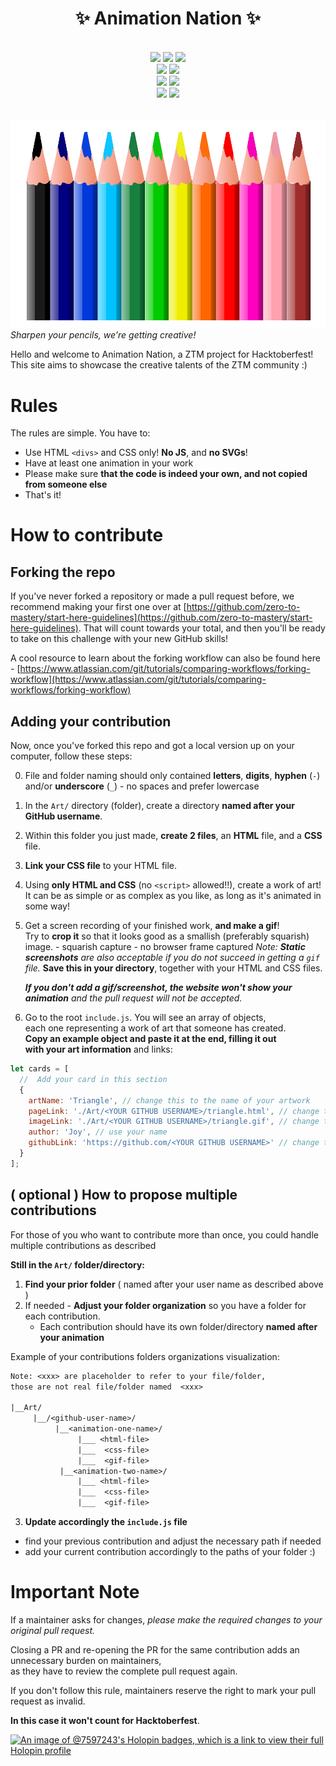 <h1 style="display:flex;justify-content:center;color:">✨ Animation Nation ✨</h1>
<br>
<div align="center">
  <img src="https://img.shields.io/github/stars/zero-to-mastery/Animation-Nation?style=for-the-badge" />
  <img src="https://img.shields.io/github/repo-size/zero-to-mastery/Animation-Nation?style=for-the-badge" />
  <img src="https://img.shields.io/github/forks/zero-to-mastery/Animation-Nation?style=for-the-badge" />
  <br>
  <img src="https://img.shields.io/github/last-commit/zero-to-mastery/Animation-Nation?style=for-the-badge" />
  <img src="https://img.shields.io/github/contributors-anon/zero-to-mastery/Animation-Nation?style=for-the-badge" />
  <br>
  <img src="https://img.shields.io/github/issues/zero-to-mastery/Animation-Nation?style=for-the-badge" />
  <img src="https://img.shields.io/github/issues-pr/zero-to-mastery/Animation-Nation?style=for-the-badge" />
  <br>
  <img src="https://img.shields.io/github/issues-closed-raw/zero-to-mastery/Animation-Nation?style=for-the-badge" />
  <img src="https://img.shields.io/github/issues-pr-closed-raw/zero-to-mastery/Animation-Nation?style=for-the-badge" />
</div>
<br>

![header-picture](./public/images/colourpencils.png)
_Sharpen your pencils, we're getting creative!_

Hello and welcome to Animation Nation, a ZTM project for Hacktoberfest! This site aims to showcase the creative talents of the ZTM community :)

# Rules

The rules are simple. You have to:

- Use HTML `<divs>` and CSS only! **No JS**, and **no SVGs**!
- Have at least one animation in your work
- Please make sure **that the code is indeed your own, and not copied from someone else**
- That's it!

# How to contribute

## Forking the repo

If you've never forked a repository or made a pull request before, we recommend making your first one over at [https://github.com/zero-to-mastery/start-here-guidelines](https://github.com/zero-to-mastery/start-here-guidelines). That will count towards your total, and then you'll be ready to take on this challenge with your new GitHub skills!

A cool resource to learn about the forking workflow can also be found here - [https://www.atlassian.com/git/tutorials/comparing-workflows/forking-workflow](https://www.atlassian.com/git/tutorials/comparing-workflows/forking-workflow)

## Adding your contribution

Now, once you've forked this repo and got a local version up on your computer, follow these steps:

0. File and folder naming should only contained **letters**, **digits**, **hyphen** (`-`) and/or **underscore** (`_`) - no spaces and prefer lowercase

1. In the `Art/` directory (folder), create a directory **named after your GitHub username**.

2. Within this folder you just made, **create 2 files**, an **HTML** file, and a **CSS** file.

3. **Link your CSS file** to your HTML file.

4. Using **only HTML and CSS** (no `<script>` allowed!!), create a work of art!  
   It can be as simple or as complex as you like, as long as it's animated in some way!

5. Get a screen recording of your finished work, **and make a gif**!  
   Try to **crop it** so that it looks good as a smallish (preferably squarish) image. - squarish capture - no browser frame captured
   _Note: **Static screenshots** are also acceptable if you do not succeed in getting a `gif` file._
   **Save this in your directory**, together with your HTML and CSS files.

   _**If you don't add a gif/screenshot, the website won't show your  
    animation** and the pull request will not be accepted._

6. Go to the root `include.js`. You will see an array of objects,  
   each one representing a work of art that someone has created.  
   **Copy an example object and paste it at the end, filling it out  
   with your art information** and links:

```js
let cards = [
  //  Add your card in this section
  {
    artName: 'Triangle', // change this to the name of your artwork
    pageLink: './Art/<YOUR GITHUB USERNAME>/triangle.html', // change this
    imageLink: './Art/<YOUR GITHUB USERNAME>/triangle.gif', // change this
    author: 'Joy', // use your name
    githubLink: 'https://github.com/<YOUR GITHUB USERNAME>' // change this
  }
];
```

## ( optional ) How to propose multiple contributions

For those of you who want to contribute more than once,
you could handle multiple contributions as described

**Still in the `Art/` folder/directory:**

1. **Find your prior folder** ( named after your user name as described above )
2. If needed - **Adjust your folder organization** so you have a folder for each contribution.
   - Each contribution should have its own folder/directory **named after your animation**

Example of your contributions folders organizations visualization:

```txt
Note: <xxx> are placeholder to refer to your file/folder,
those are not real file/folder named  <xxx>

|__Art/
     |__/<github-user-name>/
          |__<animation-one-name>/
               |___ <html-file>
               |___  <css-file>
               |___  <gif-file>
           |__<animation-two-name>/
               |___ <html-file>
               |___  <css-file>
               |___  <gif-file>

```

3. **Update accordingly the `include.js` file**

- find your previous contribution and adjust the necessary path if needed
- add your current contribution accordingly to the paths of your folder :)

# Important Note

If a maintainer asks for changes, _please make the required changes to your original pull request._

Closing a PR and re-opening the PR for the same contribution adds an unnecessary burden on maintainers,  
as they have to review the complete pull request again.

If you don't follow this rule, maintainers reserve the right to mark your pull request as invalid.

**In this case it won't count for Hacktoberfest**.

[![An image of @7597243's Holopin badges, which is a link to view their full Holopin profile](https://holopin.me/7597243)](https://holopin.io/@7597243)
